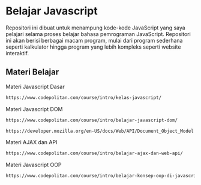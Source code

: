 # Belajar Javascript

Repositori ini dibuat untuk menampung kode-kode JavaScript yang saya pelajari selama proses belajar bahasa pemrograman JavaScript. Repositori ini akan berisi berbagai macam program, mulai dari program sederhana seperti kalkulator hingga program yang lebih kompleks seperti website interaktif.

## Materi Belajar

Materi Javascript Dasar
```bash
https://www.codepolitan.com/course/intro/kelas-javascript/
```

Materi Javascript DOM
```bash
https://www.codepolitan.com/course/intro/belajar-javascript-dom/
```
```bash
https://developer.mozilla.org/en-US/docs/Web/API/Document_Object_Model
```

Materi AJAX dan API
```bash
https://www.codepolitan.com/course/intro/belajar-ajax-dan-web-api/
```

Materi Javascript OOP
```bash
https://www.codepolitan.com/course/intro/belajar-konsep-oop-di-javascript/
```
